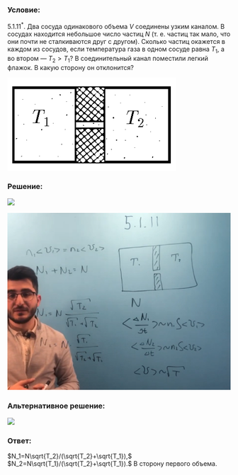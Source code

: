 ###  Условие: 

$5.1.11^*.$ Два сосуда одинакового объема $V$ соединены узким каналом. В сосудах находится небольшое число частиц $N$ (т. е. частиц так мало, что они почти не сталкиваются друг с другом). Сколько частиц окажется в каждом из сосудов, если температура газа в одном сосуде равна $T_1$, а во втором — $T_2 > T_1$? В соединительный канал поместили легкий флажок. В какую сторону он отклонится? 

![К задаче $5.1.11$|381x211, 40%](../../img/5.1.11/5.1.11.png)

###  Решение: 

![](https://www.youtube.com/embed/JdymJLnw8cg) 

![|1358x1080, 67%](../../img/5.1.11/01.png) 

###  Альтернативное решение: 

![](https://www.youtube.com/embed/zNteFJrxXew) 

###  Ответ: 

$N_1=N\sqrt{T_2}/(\sqrt{T_2}+\sqrt{T_1}),$ $N_2=N\sqrt{T_1}/(\sqrt{T_2}+\sqrt{T_1}).$ В сторону первого объема.
